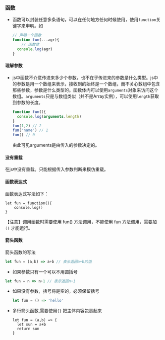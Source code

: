 ### 函数

* 函数可以封装任意多条语句，可以在任何地方任何时候使用，使用`function`关键字来申明。如

  ```js
  // 声明一个函数
  function fun(...agr){
      // 函数体
  	console.log(agr)
  }
  ```

  

#### 理解参数

* js中函数不介意传进来多少个参数，也不在乎传进来的参数是什么类型。js中的参数是用一个数组来表示，接收到的始终是一个数组，而不关心数组中包含那些参数，参数是什么类型的。函数体内可以使用`arguments`对象来访问这个数组。`arguments`只是与数组类似（并不是Array实例），可以使用`length`获取到参数的长度。

  ```js
  function fun(){
  	console.log(arguments.length)
  }
  fun(1,2) // 2
  fun('name') // 1
  fun() // 0
  ```

  由此可见arguments是由传入的参数决定的。

#### 没有重载

在js中没有重载。只能根据传入参数判断来模仿重载。

#### 函数表达式

函数表达式写法如下：

```
let fun = function(){
	console.log()
}
```

【注意】调用函数时需要使用 fun() 方法调用，不能使用 fun 方法调用，需要加 `()` 才能运行。



#### 箭头函数

箭头函数的写法

```js
let fun = (a,b) => a+b // 表示返回a+b的值
```

*  如果参数只有一个可以不用圆括号

  ```js
  let fun = n => n+1 // 表示返回n+1
  ```

* 如果没有参数，括号将是空的，必须保留括号

  ```js
  let fun = () => 'hello'
  ```

* 多行箭头函数,需要使用`{}` 把主体内容包裹起来

  ```
  let fun = (a,b) => {
  	let sun = a+b
  	return sun
  }
  ```

  